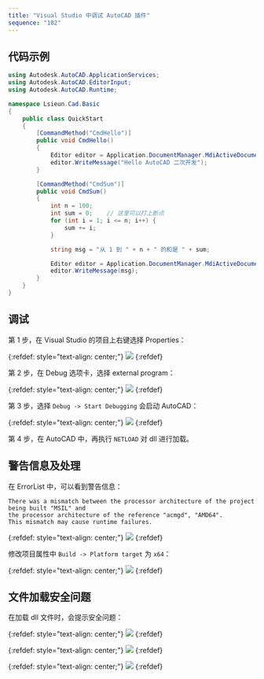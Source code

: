 ```yaml
---
title: "Visual Studio 中调试 AutoCAD 插件"
sequence: "102"
---
```


## 代码示例

```csharp
using Autodesk.AutoCAD.ApplicationServices;
using Autodesk.AutoCAD.EditorInput;
using Autodesk.AutoCAD.Runtime;

namespace Lsieun.Cad.Basic
{
    public class QuickStart
    {
        [CommandMethod("CmdHello")]
        public void CmdHello()
        {
            Editor editor = Application.DocumentManager.MdiActiveDocument.Editor;
            editor.WriteMessage("Hello AutoCAD 二次开发");
        }

        [CommandMethod("CmdSum")]
        public void CmdSum() 
        {
            int n = 100;
            int sum = 0;    // 这里可以打上断点
            for (int i = 1; i <= n; i++) {
                sum += i;
            }

            string msg = "从 1 到 " + n + " 的和是 " + sum;

            Editor editor = Application.DocumentManager.MdiActiveDocument.Editor;
            editor.WriteMessage(msg);
        }
    }
}
```

## 调试

第 1 步，在 Visual Studio 的项目上右键选择 Properties：

{:refdef: style="text-align: center;"}
![](/assets/images/cad/csharp/quick/dev-017-visual-studio-2019-project-properties.png)
{:refdef}

第 2 步，在 Debug 选项卡，选择 external program：

{:refdef: style="text-align: center;"}
![](/assets/images/cad/csharp/quick/dev-018-visual-studio-2019-debug-external-program.png)
{:refdef}

第 3 步，选择 `Debug -> Start Debugging` 会启动 AutoCAD：

{:refdef: style="text-align: center;"}
![](/assets/images/cad/csharp/quick/dev-019-visual-studio-2019-start-debugging.png)
{:refdef}

第 4 步，在 AutoCAD 中，再执行 `NETLOAD` 对 dll 进行加载。

## 警告信息及处理

在 ErrorList 中，可以看到警告信息：

```text
There was a mismatch between the processor architecture of the project being built "MSIL" and
the processor architecture of the reference "acmgd", "AMD64".
This mismatch may cause runtime failures.			
```

{:refdef: style="text-align: center;"}
![](/assets/images/cad/csharp/quick/dev-020-visual-studio-2019-warning-amd64.png)
{:refdef}

修改项目属性中 `Build -> Platform target` 为 `x64`：

{:refdef: style="text-align: center;"}
![](/assets/images/cad/csharp/quick/dev-021-visual-studio-2019-build-platform-target-x64.png)
{:refdef}

## 文件加载安全问题

在加载 dll 文件时，会提示安全问题：

{:refdef: style="text-align: center;"}
![](/assets/images/cad/csharp/quick/dev-022-autocad-load-dll-security.png)
{:refdef}

{:refdef: style="text-align: center;"}
![](/assets/images/cad/csharp/quick/dev-030-options.png)
{:refdef}

{:refdef: style="text-align: center;"}
![](/assets/images/cad/csharp/quick/dev-031-trusted-location.png)
{:refdef}

